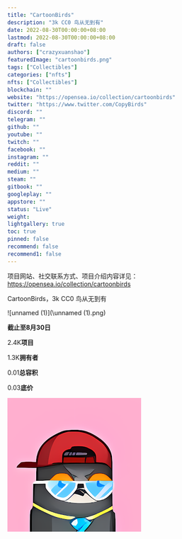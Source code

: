 ```yaml
---
title: "CartoonBirds"
description: "3k CC0 鸟从无到有"
date: 2022-08-30T00:00:00+08:00
lastmod: 2022-08-30T00:00:00+08:00
draft: false
authors: ["crazyxuanshao"]
featuredImage: "cartoonbirds.png"
tags: ["Collectibles"]
categories: ["nfts"]
nfts: ["Collectibles"]
blockchain: ""
website: "https://opensea.io/collection/cartoonbirds"
twitter: "https://www.twitter.com/CopyBirds"
discord: ""
telegram: ""
github: ""
youtube: ""
twitch: ""
facebook: ""
instagram: ""
reddit: ""
medium: ""
steam: ""
gitbook: ""
googleplay: ""
appstore: ""
status: "Live"
weight: 
lightgallery: true
toc: true
pinned: false
recommend: false
recommend1: false
---
```

项目网站、社交联系方式、项目介绍内容详见：https://opensea.io/collection/cartoonbirds

CartoonBirds，3k CC0 鸟从无到有

![unnamed (1)](\unnamed (1).png)

**截止至8月30日**

2.4K**项目**

1.3K**拥有者**

0.01**总容积**

0.03**底价**

![unnamed](unnamed.png)